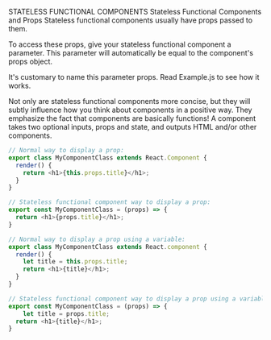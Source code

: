 
STATELESS FUNCTIONAL COMPONENTS
Stateless Functional Components and Props
Stateless functional components usually have props passed to them.

To access these props, give your stateless functional component a parameter. This parameter will automatically be equal to the component's props object.

It's customary to name this parameter props. Read Example.js to see how it works.

Not only are stateless functional components more concise, but they will subtly influence how you think about components in a positive way. They emphasize the fact that components are basically functions! A component takes two optional inputs, props and state, and outputs HTML and/or other components.



```javascript
// Normal way to display a prop:
export class MyComponentClass extends React.Component {
  render() {
    return <h1>{this.props.title}</h1>;
  }
}

// Stateless functional component way to display a prop:
export const MyComponentClass = (props) => {
  return <h1>{props.title}</h1>;
}

// Normal way to display a prop using a variable:
export class MyComponentClass extends React.component {
  render() {
  	let title = this.props.title;
    return <h1>{title}</h1>;
  }
}

// Stateless functional component way to display a prop using a variable:
export const MyComponentClass = (props) => {
	let title = props.title;
  return <h1>{title}</h1>;
}
```